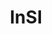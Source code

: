 ---
layout: page
title: InSI
description: "System identification: from blind to informed paradigm"
img: https://raw.githubusercontent.com/DoHaiSon/InSI/docs/assets/img/Intro.png
importance: 1
category: Work
redirect: https://avitech-vnu.github.io/InSI
---